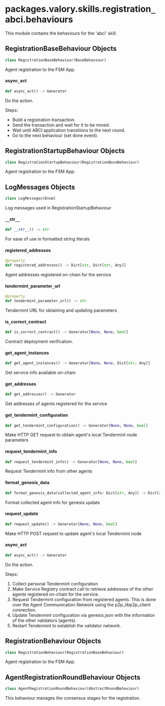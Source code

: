<a id="packages.valory.skills.registration_abci.behaviours"></a>

# packages.valory.skills.registration`_`abci.behaviours

This module contains the behaviours for the 'abci' skill.

<a id="packages.valory.skills.registration_abci.behaviours.RegistrationBaseBehaviour"></a>

## RegistrationBaseBehaviour Objects

```python
class RegistrationBaseBehaviour(BaseBehaviour)
```

Agent registration to the FSM App.

<a id="packages.valory.skills.registration_abci.behaviours.RegistrationBaseBehaviour.async_act"></a>

#### async`_`act

```python
def async_act() -> Generator
```

Do the action.

Steps:
- Build a registration transaction.
- Send the transaction and wait for it to be mined.
- Wait until ABCI application transitions to the next round.
- Go to the next behaviour (set done event).

<a id="packages.valory.skills.registration_abci.behaviours.RegistrationStartupBehaviour"></a>

## RegistrationStartupBehaviour Objects

```python
class RegistrationStartupBehaviour(RegistrationBaseBehaviour)
```

Agent registration to the FSM App.

<a id="packages.valory.skills.registration_abci.behaviours.RegistrationStartupBehaviour.LogMessages"></a>

## LogMessages Objects

```python
class LogMessages(Enum)
```

Log messages used in RegistrationStartupBehaviour

<a id="packages.valory.skills.registration_abci.behaviours.RegistrationStartupBehaviour.LogMessages.__str__"></a>

#### `__`str`__`

```python
def __str__() -> str
```

For ease of use in formatted string literals

<a id="packages.valory.skills.registration_abci.behaviours.RegistrationStartupBehaviour.registered_addresses"></a>

#### registered`_`addresses

```python
@property
def registered_addresses() -> Dict[str, Dict[str, Any]]
```

Agent addresses registered on-chain for the service

<a id="packages.valory.skills.registration_abci.behaviours.RegistrationStartupBehaviour.tendermint_parameter_url"></a>

#### tendermint`_`parameter`_`url

```python
@property
def tendermint_parameter_url() -> str
```

Tendermint URL for obtaining and updating parameters

<a id="packages.valory.skills.registration_abci.behaviours.RegistrationStartupBehaviour.is_correct_contract"></a>

#### is`_`correct`_`contract

```python
def is_correct_contract() -> Generator[None, None, bool]
```

Contract deployment verification.

<a id="packages.valory.skills.registration_abci.behaviours.RegistrationStartupBehaviour.get_agent_instances"></a>

#### get`_`agent`_`instances

```python
def get_agent_instances() -> Generator[None, None, Dict[str, Any]]
```

Get service info available on-chain

<a id="packages.valory.skills.registration_abci.behaviours.RegistrationStartupBehaviour.get_addresses"></a>

#### get`_`addresses

```python
def get_addresses() -> Generator
```

Get addresses of agents registered for the service

<a id="packages.valory.skills.registration_abci.behaviours.RegistrationStartupBehaviour.get_tendermint_configuration"></a>

#### get`_`tendermint`_`configuration

```python
def get_tendermint_configuration() -> Generator[None, None, bool]
```

Make HTTP GET request to obtain agent's local Tendermint node parameters

<a id="packages.valory.skills.registration_abci.behaviours.RegistrationStartupBehaviour.request_tendermint_info"></a>

#### request`_`tendermint`_`info

```python
def request_tendermint_info() -> Generator[None, None, bool]
```

Request Tendermint info from other agents

<a id="packages.valory.skills.registration_abci.behaviours.RegistrationStartupBehaviour.format_genesis_data"></a>

#### format`_`genesis`_`data

```python
def format_genesis_data(collected_agent_info: Dict[str, Any]) -> Dict[str, Any]
```

Format collected agent info for genesis update

<a id="packages.valory.skills.registration_abci.behaviours.RegistrationStartupBehaviour.request_update"></a>

#### request`_`update

```python
def request_update() -> Generator[None, None, bool]
```

Make HTTP POST request to update agent's local Tendermint node

<a id="packages.valory.skills.registration_abci.behaviours.RegistrationStartupBehaviour.async_act"></a>

#### async`_`act

```python
def async_act() -> Generator
```

Do the action.

Steps:
1. Collect personal Tendermint configuration
2. Make Service Registry contract call to retrieve addresses
   of the other agents registered on-chain for the service.
3. Request Tendermint configuration from registered agents.
   This is done over the Agent Communication Network using
   the p2p_libp2p_client connection.
4. Update Tendermint configuration via genesis.json with the
   information of the other validators (agents).
5. Restart Tendermint to establish the validator network.

<a id="packages.valory.skills.registration_abci.behaviours.RegistrationBehaviour"></a>

## RegistrationBehaviour Objects

```python
class RegistrationBehaviour(RegistrationBaseBehaviour)
```

Agent registration to the FSM App.

<a id="packages.valory.skills.registration_abci.behaviours.AgentRegistrationRoundBehaviour"></a>

## AgentRegistrationRoundBehaviour Objects

```python
class AgentRegistrationRoundBehaviour(AbstractRoundBehaviour)
```

This behaviour manages the consensus stages for the registration.

